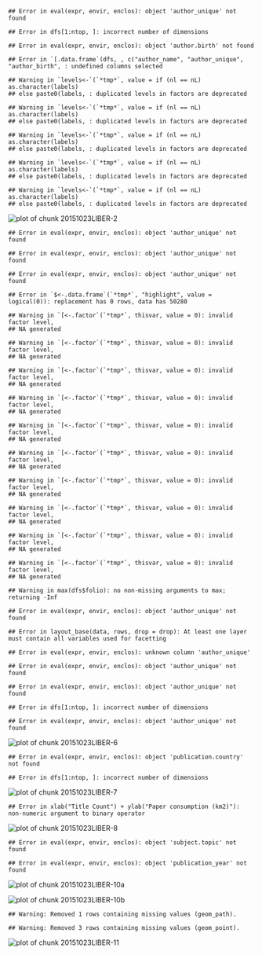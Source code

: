

```
## Error in eval(expr, envir, enclos): object 'author_unique' not found
```

```
## Error in dfs[1:ntop, ]: incorrect number of dimensions
```

```
## Error in eval(expr, envir, enclos): object 'author.birth' not found
```


```
## Error in `[.data.frame`(dfs, , c("author_name", "author_unique", "author_birth", : undefined columns selected
```

```
## Warning in `levels<-`(`*tmp*`, value = if (nl == nL) as.character(labels)
## else paste0(labels, : duplicated levels in factors are deprecated
```

```
## Warning in `levels<-`(`*tmp*`, value = if (nl == nL) as.character(labels)
## else paste0(labels, : duplicated levels in factors are deprecated
```

```
## Warning in `levels<-`(`*tmp*`, value = if (nl == nL) as.character(labels)
## else paste0(labels, : duplicated levels in factors are deprecated
```

```
## Warning in `levels<-`(`*tmp*`, value = if (nl == nL) as.character(labels)
## else paste0(labels, : duplicated levels in factors are deprecated
```

```
## Warning in `levels<-`(`*tmp*`, value = if (nl == nL) as.character(labels)
## else paste0(labels, : duplicated levels in factors are deprecated
```

![plot of chunk 20151023LIBER-2](figure/20151023LIBER-2-1.png) 



```
## Error in eval(expr, envir, enclos): object 'author_unique' not found
```

```
## Error in eval(expr, envir, enclos): object 'author_unique' not found
```



```
## Error in eval(expr, envir, enclos): object 'author_unique' not found
```

```
## Error in `$<-.data.frame`(`*tmp*`, "highlight", value = logical(0)): replacement has 0 rows, data has 50280
```

```
## Warning in `[<-.factor`(`*tmp*`, thisvar, value = 0): invalid factor level,
## NA generated
```

```
## Warning in `[<-.factor`(`*tmp*`, thisvar, value = 0): invalid factor level,
## NA generated
```

```
## Warning in `[<-.factor`(`*tmp*`, thisvar, value = 0): invalid factor level,
## NA generated
```

```
## Warning in `[<-.factor`(`*tmp*`, thisvar, value = 0): invalid factor level,
## NA generated
```

```
## Warning in `[<-.factor`(`*tmp*`, thisvar, value = 0): invalid factor level,
## NA generated
```

```
## Warning in `[<-.factor`(`*tmp*`, thisvar, value = 0): invalid factor level,
## NA generated
```

```
## Warning in `[<-.factor`(`*tmp*`, thisvar, value = 0): invalid factor level,
## NA generated
```

```
## Warning in `[<-.factor`(`*tmp*`, thisvar, value = 0): invalid factor level,
## NA generated
```

```
## Warning in `[<-.factor`(`*tmp*`, thisvar, value = 0): invalid factor level,
## NA generated
```

```
## Warning in `[<-.factor`(`*tmp*`, thisvar, value = 0): invalid factor level,
## NA generated
```

```
## Warning in max(dfs$folio): no non-missing arguments to max; returning -Inf
```

```
## Error in eval(expr, envir, enclos): object 'author_unique' not found
```

```
## Error in layout_base(data, rows, drop = drop): At least one layer must contain all variables used for facetting
```



```
## Error in eval(expr, envir, enclos): unknown column 'author_unique'
```

```
## Error in eval(expr, envir, enclos): object 'author_unique' not found
```

```
## Error in eval(expr, envir, enclos): object 'author_unique' not found
```





```
## Error in dfs[1:ntop, ]: incorrect number of dimensions
```

```
## Error in eval(expr, envir, enclos): object 'author_unique' not found
```



![plot of chunk 20151023LIBER-6](figure/20151023LIBER-6-1.png) 




```
## Error in eval(expr, envir, enclos): object 'publication.country' not found
```

```
## Error in dfs[1:ntop, ]: incorrect number of dimensions
```

![plot of chunk 20151023LIBER-7](figure/20151023LIBER-7-1.png) 



```
## Error in xlab("Title Count") + ylab("Paper consumption (km2)"): non-numeric argument to binary operator
```

![plot of chunk 20151023LIBER-8](figure/20151023LIBER-8-1.png) 




```
## Error in eval(expr, envir, enclos): object 'subject.topic' not found
```

```
## Error in eval(expr, envir, enclos): object 'publication_year' not found
```



![plot of chunk 20151023LIBER-10a](figure/20151023LIBER-10a-1.png) 

![plot of chunk 20151023LIBER-10b](figure/20151023LIBER-10b-1.png) 



```
## Warning: Removed 1 rows containing missing values (geom_path).
```

```
## Warning: Removed 3 rows containing missing values (geom_point).
```

![plot of chunk 20151023LIBER-11](figure/20151023LIBER-11-1.png) 
